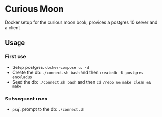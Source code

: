 # Curious Moon

Docker setup for the curious moon book, provides a postgres 10 server and a client.

## Usage

### First use
- Setup postgres: `docker-compose up -d`
- Create the db: `./connect.sh bash` and then `createdb -U postgres enceladus`
- Seed the db: `./connect.sh bash` and then `cd /repo && make clean && make`

### Subsequent uses
- `psql` prompt to the db: `./connect.sh`

